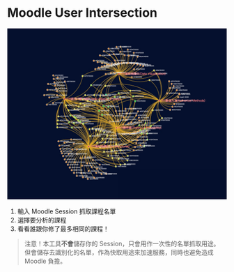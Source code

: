 # Moodle User Intersection

![Graph](screenshots/graph.jpg)

1. 輸入 Moodle Session 抓取課程名單
2. 選擇要分析的課程
3. 看看誰跟你修了最多相同的課程！

> 注意！本工具**不會**儲存你的 Session，只會用作一次性的名單抓取用途。
> 但會儲存去識別化的名單，作為快取用途來加速服務，同時也避免造成 Moodle 負擔。
